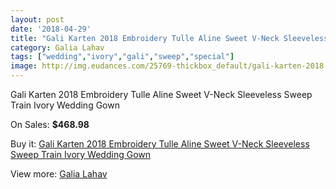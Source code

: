 ```yaml
---
layout: post
date: '2018-04-29'
title: "Gali Karten 2018 Embroidery Tulle Aline Sweet V-Neck Sleeveless Sweep Train Ivory Wedding Gown"
category: Galia Lahav
tags: ["wedding","ivory","gali","sweep","special"]
image: http://img.eudances.com/25769-thickbox_default/gali-karten-2018-embroidery-tulle-aline-sweet-v-neck-sleeveless-sweep-train-ivory-wedding-gown.jpg
---
```

Gali Karten 2018 Embroidery Tulle Aline Sweet V-Neck Sleeveless Sweep Train Ivory Wedding Gown

On Sales: **$468.98**
<a href="https://www.eudances.com/en/galia-lahav/8599-gali-karten-2018-embroidery-tulle-aline-sweet-v-neck-sleeveless-sweep-train-ivory-wedding-gown.html"><amp-img layout="responsive" width="600" height="600" src="//img.eudances.com/25769-thickbox_default/gali-karten-2018-embroidery-tulle-aline-sweet-v-neck-sleeveless-sweep-train-ivory-wedding-gown.jpg" alt="Gali Karten 2018 Embroidery Tulle Aline Sweet V-Neck Sleeveless Sweep Train Ivory Wedding Gown 0" /></a>
<a href="https://www.eudances.com/en/galia-lahav/8599-gali-karten-2018-embroidery-tulle-aline-sweet-v-neck-sleeveless-sweep-train-ivory-wedding-gown.html"><amp-img layout="responsive" width="600" height="600" src="//img.eudances.com/25772-thickbox_default/gali-karten-2018-embroidery-tulle-aline-sweet-v-neck-sleeveless-sweep-train-ivory-wedding-gown.jpg" alt="Gali Karten 2018 Embroidery Tulle Aline Sweet V-Neck Sleeveless Sweep Train Ivory Wedding Gown 1" /></a>
<a href="https://www.eudances.com/en/galia-lahav/8599-gali-karten-2018-embroidery-tulle-aline-sweet-v-neck-sleeveless-sweep-train-ivory-wedding-gown.html"><amp-img layout="responsive" width="600" height="600" src="//img.eudances.com/25771-thickbox_default/gali-karten-2018-embroidery-tulle-aline-sweet-v-neck-sleeveless-sweep-train-ivory-wedding-gown.jpg" alt="Gali Karten 2018 Embroidery Tulle Aline Sweet V-Neck Sleeveless Sweep Train Ivory Wedding Gown 2" /></a>
<a href="https://www.eudances.com/en/galia-lahav/8599-gali-karten-2018-embroidery-tulle-aline-sweet-v-neck-sleeveless-sweep-train-ivory-wedding-gown.html"><amp-img layout="responsive" width="600" height="600" src="//img.eudances.com/25770-thickbox_default/gali-karten-2018-embroidery-tulle-aline-sweet-v-neck-sleeveless-sweep-train-ivory-wedding-gown.jpg" alt="Gali Karten 2018 Embroidery Tulle Aline Sweet V-Neck Sleeveless Sweep Train Ivory Wedding Gown 3" /></a>

Buy it: [Gali Karten 2018 Embroidery Tulle Aline Sweet V-Neck Sleeveless Sweep Train Ivory Wedding Gown](https://www.eudances.com/en/galia-lahav/8599-gali-karten-2018-embroidery-tulle-aline-sweet-v-neck-sleeveless-sweep-train-ivory-wedding-gown.html "Gali Karten 2018 Embroidery Tulle Aline Sweet V-Neck Sleeveless Sweep Train Ivory Wedding Gown")

View more: [Galia Lahav](https://www.eudances.com/en/119-galia-lahav "Galia Lahav")